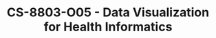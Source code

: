 ---
layout: course
title: CS-8803-O05 - Data Visualization for Health Informatics
aliases: 
course_id: CS-8803-O05
permalink: /CS-8803-O05/
---